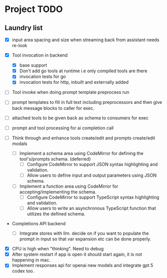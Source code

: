 # Project TODO

## Laundry list

- [x] input area spacing and size when streaming back from assistant needs re-look
- [x] Tool invocation in backend

  - [x] base support
  - [x] Don't add go tools at runtime i.e only compiled tools are there
  - [x] invocation tests for go
  - [x] invocation tests for http, inbuilt and externally added

- [ ] Tool invoke when doing prompt template preprocess run
- [ ] prompt templates to fill in full text including preprocessors and then give back message blocks to caller for exec.
- [ ] attached tools to be given back as schema to consumers for exec
- [ ] prompt and tool processing for ai completion call

- [ ] Think through and enhance tools create/edit and prompts create/edit modals

  - [ ] Implement a schema area using CodeMirror for defining the tool's/prompts schema. (deferred)
    - [ ] Configure CodeMirror to support JSON syntax highlighting and validation.
    - [ ] Allow users to define input and output parameters using JSON schema.
  - [ ] Implement a function area using CodeMirror for accepting/implementing the schema.
    - [ ] Configure CodeMirror to support TypeScript syntax highlighting and validation.
    - [ ] Allow users to write an asynchronous TypeScript function that utilizes the defined schema.

- Completions API backend

  - [ ] Integrate stores with llm. decide on if you want to populate the prompt in input so that var expansion etc can be done properly.

- [x] CPU is high when "thinking". Need to debug
- [x] After system restart if app is open it should start again, it is not happening in mac.
- [x] Implement responses api for openai new models and integrate gpt 5 codex too.
